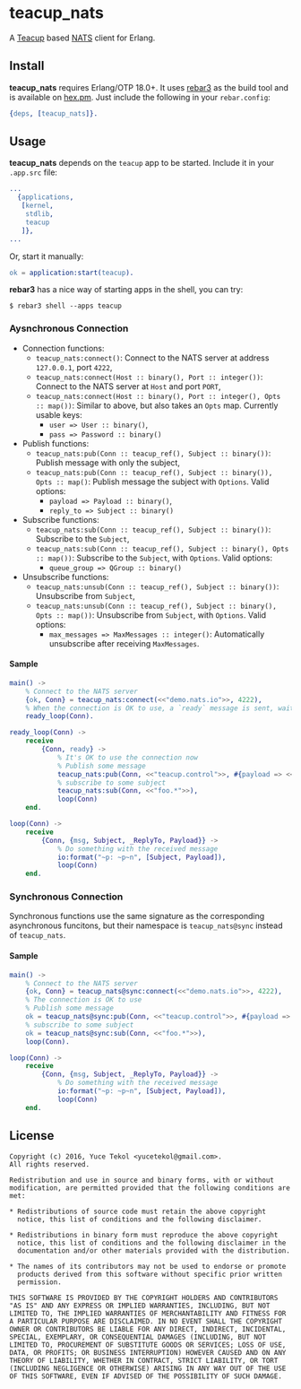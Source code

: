 # teacup_nats

A [Teacup](https://github.com/yuce/teacup.git) based [NATS](http://nats.io/) client for Erlang.

## Install

**teacup_nats** requires Erlang/OTP 18.0+. It uses [rebar3](http://www.rebar3.org/)
as the build tool and is available on [hex.pm](https://hex.pm/). Just include the following
in your `rebar.config`:

```erlang
{deps, [teacup_nats]}.
```

## Usage

**teacup_nats** depends on the `teacup` app to be started. Include it in your `.app.src` file:

```erlang
...
  {applications,
   [kernel,
    stdlib,
    teacup
   ]},
...
```

Or, start it manually:

```erlang
ok = application:start(teacup).
```

**rebar3** has a nice way of starting apps in the shell, you can try:

```
$ rebar3 shell --apps teacup
```

### Aysnchronous Connection

* Connection functions:
    * `teacup_nats:connect()`: Connect to the NATS server at address `127.0.0.1`, port `4222`,
    * `teacup_nats:connect(Host :: binary(), Port :: integer())`: Connect to the NATS server
    at `Host` and port `PORT`,
    * `teacup_nats:connect(Host :: binary(), Port :: integer(), Opts :: map())`: Similar to
    above, but also takes an `Opts` map. Currently usable keys:
        * `user => User :: binary()`,
        * `pass => Password :: binary()`
* Publish functions:
    * `teacup_nats:pub(Conn :: teacup_ref(), Subject :: binary())`: Publish message with only
    the subject,
    * `teacup_nats:pub(Conn :: teacup_ref(), Subject :: binary()), Opts :: map()`: Publish message
    the subject with `Options`. Valid options:
        * `payload => Payload :: binary()`,
        * `reply_to => Subject :: binary()`
* Subscribe functions:
    * `teacup_nats:sub(Conn :: teacup_ref(), Subject :: binary())`: Subscribe to the `Subject`,
    * `teacup_nats:sub(Conn :: teacup_ref(), Subject :: binary(), Opts :: map())`: Subscribe to the `Subject`, with
    `Options`. Valid options:
        * `queue_group => QGroup :: binary()`
* Unsubscribe functions:
    * `teacup_nats:unsub(Conn :: teacup_ref(), Subject :: binary())`: Unsubscribe from `Subject`,
    * `teacup_nats:unsub(Conn :: teacup_ref(), Subject :: binary(), Opts :: map())`: Unsubscribe from `Subject`, with
    `Options`. Valid options:
        * `max_messages => MaxMessages :: integer()`: Automatically unsubscribe after receiving `MaxMessages`.


#### Sample

```erlang
main() ->
    % Connect to the NATS server
    {ok, Conn} = teacup_nats:connect(<<"demo.nats.io">>, 4222),
    % When the connection is OK to use, a `ready` message is sent, wait for it
    ready_loop(Conn).

ready_loop(Conn) ->
    receive
        {Conn, ready} ->
            % It's OK to use the connection now
            % Publish some message
            teacup_nats:pub(Conn, <<"teacup.control">>, #{payload => <<"start">>}),
            % subscribe to some subject
            teacup_nats:sub(Conn, <<"foo.*">>),
            loop(Conn)
    end.

loop(Conn) ->
    receive
        {Conn, {msg, Subject, _ReplyTo, Payload}} ->
            % Do something with the received message
            io:format("~p: ~p~n", [Subject, Payload]),
            loop(Conn)
    end.
```


### Synchronous Connection

Synchronous functions use the same signature as the corresponding asynchronous funcitons,
but their namespace is `teacup_nats@sync` instead of `teacup_nats`.

#### Sample

```erlang
main() ->
    % Connect to the NATS server
    {ok, Conn} = teacup_nats@sync:connect(<<"demo.nats.io">>, 4222),
    % The connection is OK to use
    % Publish some message
    ok = teacup_nats@sync:pub(Conn, <<"teacup.control">>, #{payload => <<"start">>}),
    % subscribe to some subject
    ok = teacup_nats@sync:sub(Conn, <<"foo.*">>),
    loop(Conn).

loop(Conn) ->
    receive
        {Conn, {msg, Subject, _ReplyTo, Payload}} ->
            % Do something with the received message
            io:format("~p: ~p~n", [Subject, Payload]),
            loop(Conn)
    end.

```

## License

```
Copyright (c) 2016, Yuce Tekol <yucetekol@gmail.com>.
All rights reserved.

Redistribution and use in source and binary forms, with or without
modification, are permitted provided that the following conditions are
met:

* Redistributions of source code must retain the above copyright
  notice, this list of conditions and the following disclaimer.

* Redistributions in binary form must reproduce the above copyright
  notice, this list of conditions and the following disclaimer in the
  documentation and/or other materials provided with the distribution.

* The names of its contributors may not be used to endorse or promote
  products derived from this software without specific prior written
  permission.

THIS SOFTWARE IS PROVIDED BY THE COPYRIGHT HOLDERS AND CONTRIBUTORS
"AS IS" AND ANY EXPRESS OR IMPLIED WARRANTIES, INCLUDING, BUT NOT
LIMITED TO, THE IMPLIED WARRANTIES OF MERCHANTABILITY AND FITNESS FOR
A PARTICULAR PURPOSE ARE DISCLAIMED. IN NO EVENT SHALL THE COPYRIGHT
OWNER OR CONTRIBUTORS BE LIABLE FOR ANY DIRECT, INDIRECT, INCIDENTAL,
SPECIAL, EXEMPLARY, OR CONSEQUENTIAL DAMAGES (INCLUDING, BUT NOT
LIMITED TO, PROCUREMENT OF SUBSTITUTE GOODS OR SERVICES; LOSS OF USE,
DATA, OR PROFITS; OR BUSINESS INTERRUPTION) HOWEVER CAUSED AND ON ANY
THEORY OF LIABILITY, WHETHER IN CONTRACT, STRICT LIABILITY, OR TORT
(INCLUDING NEGLIGENCE OR OTHERWISE) ARISING IN ANY WAY OUT OF THE USE
OF THIS SOFTWARE, EVEN IF ADVISED OF THE POSSIBILITY OF SUCH DAMAGE.
```